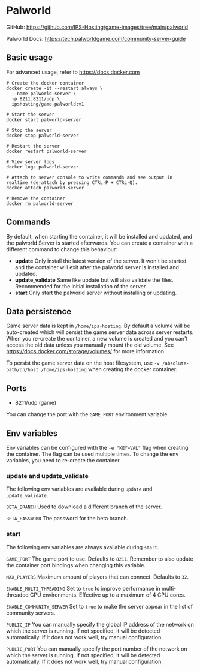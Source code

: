 # Palworld

GitHub: https://github.com/IPS-Hosting/game-images/tree/main/palworld

Palworld Docs: https://tech.palworldgame.com/community-server-guide

## Basic usage
For advanced usage, refer to https://docs.docker.com
```shell
# Create the docker container
docker create -it --restart always \
  --name palworld-server \
  -p 8211:8211/udp \
  ipshosting/game-palworld:v1
  
# Start the server
docker start palworld-server

# Stop the server
docker stop palworld-server

# Restart the server
docker restart palworld-server

# View server logs
docker logs palworld-server

# Attach to server console to write commands and see output in realtime (de-attach by pressing CTRL-P + CTRL-Q).
docker attach palworld-server

# Remove the container
docker rm palworld-server
```

## Commands
By default, when starting the container, it will be installed and updated, and the palworld Server is started afterwards.
You can create a container with a different command to change this behaviour:
* **update** Only install the latest version of the server. It won't be started and the container will exit after the palworld server is installed and updated.
* **update_validate** Same like update but will also validate the files. Recommended for the initial installation of the server.
* **start** Only start the palworld server without installing or updating.

## Data persistence
Game server data is kept in `/home/ips-hosting`.
By default a volume will be auto-created which will persist the game server data across server restarts.
When you re-create the container, a new volume is created and you can't access the old data unless you manually mount the old volume.
See https://docs.docker.com/storage/volumes/ for more information.

To persist the game server data on the host filesystem, use `-v /absolute-path/on/host:/home/ips-hosting` when creating the docker container.

## Ports
* 8211/udp (game)

You can change the port with the `GAME_PORT` environment variable.

## Env variables
Env variables can be configured with the `-e "KEY=VAL"` flag when creating the container. The flag can be used multiple times.
To change the env variables, you need to re-create the container.

### update and update_validate
The following env variables are available during `update` and `update_validate`.

`BETA_BRANCH` Used to download a different branch of the server.

`BETA_PASSWORD` The password for the beta branch.


### start
The following env variables are always available during `start`.

`GAME_PORT` The game port to use. Defaults to `8211`. Remember to also update the container port bindings when changing this variable.

`MAX_PLAYERS` Maximum amount of players that can connect. Defaults to `32`.

`ENABLE_MULTI_THREADING` Set to `true` to improve performance in multi-threaded CPU environments. Effective up to a maximum of 4 CPU cores.

`ENABLE_COMMUNITY_SERVER` Set to `true` to make the server appear in the list of community servers.

`PUBLIC_IP` You can manually specify the global IP address of the network on which the server is running.
If not specified, it will be detected automatically. If it does not work well, try manual configuration.

`PUBLIC_PORT` You can manually specify the port number of the network on which the server is running.
If not specified, it will be detected automatically. If it does not work well, try manual configuration.
